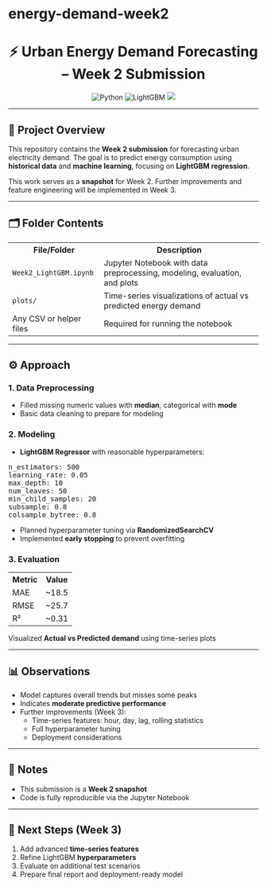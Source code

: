 # energy-demand-week2
<h1 align="center">⚡ Urban Energy Demand Forecasting – Week 2 Submission</h1>

<p align="center">
   <img src="https://img.shields.io/badge/Python-3.11-blue?logo=python" alt="Python">
   <img src="https://img.shields.io/badge/LightGBM-GradientBoosting-green" alt="LightGBM">
   <img src="https://img.shields.io/badge/Platform-Jupyter%20Notebook-orange?logo=jupyter">
</p>

<hr>

<h2>📌 Project Overview</h2>
<p>This repository contains the <b>Week 2 submission</b> for forecasting urban electricity demand. The goal is to predict energy consumption using <b>historical data</b> and <b>machine learning</b>, focusing on <b>LightGBM regression</b>.</p>
<p>This work serves as a <b>snapshot</b> for Week 2. Further improvements and feature engineering will be implemented in Week 3.</p>

<hr>

<h2>🗂 Folder Contents</h2>
<table>
<tr><th>File/Folder</th><th>Description</th></tr>
<tr><td><code>Week2_LightGBM.ipynb</code></td><td>Jupyter Notebook with data preprocessing, modeling, evaluation, and plots</td></tr>
<tr><td><code>plots/</code></td><td>Time-series visualizations of actual vs predicted energy demand</td></tr>
<tr><td>Any CSV or helper files</td><td>Required for running the notebook</td></tr>
</table>

<hr>

<h2>⚙️ Approach</h2>
<h3>1. Data Preprocessing</h3>
<ul>
  <li>Filled missing numeric values with <b>median</b>, categorical with <b>mode</b></li>
  <li>Basic data cleaning to prepare for modeling</li>
</ul>

<h3>2. Modeling</h3>
<ul>
  <li><b>LightGBM Regressor</b> with reasonable hyperparameters:</li>
</ul>
<pre>
n_estimators: 500
learning_rate: 0.05
max_depth: 10
num_leaves: 50
min_child_samples: 20
subsample: 0.8
colsample_bytree: 0.8
</pre>
<ul>
  <li>Planned hyperparameter tuning via <b>RandomizedSearchCV</b></li>
  <li>Implemented <b>early stopping</b> to prevent overfitting</li>
</ul>

<h3>3. Evaluation</h3>
<table>
<tr><th>Metric</th><th>Value</th></tr>
<tr><td>MAE</td><td>~18.5</td></tr>
<tr><td>RMSE</td><td>~25.7</td></tr>
<tr><td>R²</td><td>~0.31</td></tr>
</table>
<p>Visualized <b>Actual vs Predicted demand</b> using time-series plots</p>

<hr>

<h2>📊 Observations</h2>
<ul>
  <li>Model captures overall trends but misses some peaks</li>
  <li>Indicates <b>moderate predictive performance</b></li>
  <li>Further improvements (Week 3):
    <ul>
      <li>Time-series features: hour, day, lag, rolling statistics</li>
      <li>Full hyperparameter tuning</li>
      <li>Deployment considerations</li>
    </ul>
  </li>
</ul>

<hr>

<h2>📝 Notes</h2>
<ul>
  <li>This submission is a <b>Week 2 snapshot</b></li>
  <li>Code is fully reproducible via the Jupyter Notebook</li>
</ul>

<hr>

<h2>🚀 Next Steps (Week 3)</h2>
<ol>
  <li>Add advanced <b>time-series features</b></li>
  <li>Refine LightGBM <b>hyperparameters</b></li>
  <li>Evaluate on additional test scenarios</li>
  <li>Prepare final report and deployment-ready model</li>
</ol>
